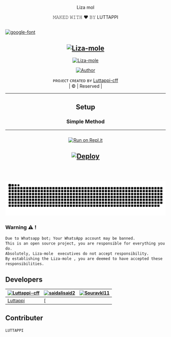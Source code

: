 
<p align="center">
Liza mol

<p align="center">
𝙼𝙰𝙺𝙴𝙳 𝚆𝙸𝚃𝙷 ❤︎ 𝙱𝚈 LUTTAPPI 

##
<a href=""><img src="LUTTAPPI.png" alt="google-font" border="0"></a>
<div align="center">
        
<div align="center">

## [![Liza-mole ](https://readme-typing-svg.herokuapp.com?font=Comix+Loud&color=B62EE0&lines=Welcome+to+Liza+WA+Bot+repo;Created+by+Luttappi;This+is+the+Best++Bgm+bot;With+more+features)](https://bit.ly/3wNuiez)

 </a>
</p>
<div align="center">
 <p align="center">
<a href="#"><img title="Liza-mole " src="https://img.shields.io/badge/taurus-B62EE0?colorA=B62EE0&colorB=B62EE0&style=for-the-badge"></a>

</p>
       
  <p align="center">
<a href="https://github.com/Luttappi-cff"><img title="Author" src="https://img.shields.io/badge/Author-Luttappi-cff?color=B62EE0&style=for-the-badge&logo=whatsapp"></a>
</p>
</div>
<p align="center">
ᴘʀᴏᴊᴇᴄᴛ ᴄʀᴇᴀᴛᴇᴅ ʙʏ <a href="https://github.com/Luttappi-cff">Luttappi-cff </a>
    <br>
       | © |
        Reserved |
    <br> 
</p>

----




    
## Setup
<div align="center">

  ### Simple Method 
__________________
  
#####
 

[![Run on Repl.it](https://repl.it/badge/github/quiec/whatsAlfa)](https://bit.ly/3x8QSyf)


[![Deploy](https://www.herokucdn.com/deploy/button.svg)](https://heroku.com/deploy?template=https://github.com/Luttappi-cff/Liza-mole.git)
-------
<br>
<br >
<div align="center">

 [![Run on Repl.it](https://github.com/Platane/snk/raw/output/github-contribution-grid-snake.svg)](https://bit.ly/3oskv9U)
 
 <div align="left">
  
 



### Warning ⚠ ! 
```
Due to Whatsapp bot; Your WhatsApp account may be banned.
This is an open source project, you are responsible for everything you do. 
Absolutely, Liza-mole  executives do not accept responsibility.
By establishing the Liza-mole , you are deemed to have accepted these responsibilities.
```

## Developers 
  <div align="center">
    
  [![Luttappi-cff ](https://github.com/LUTTAPPI.png?size=100)](https://github.com/Luttappi-cff ) | [![saidalisaid2](https://github.com/saidalisaid2.png?size=100)](https://github.com/saidalisaid2) | [![Souravkl11](https://github.com/souravkl11.png?size=100)](https://github.com/souravkl11) 
----|----|----
[Luttappi](https://github.com/Luttappi-cff) | [
  </div>

## Contributer 
`LUTTAPPI `
        
        
#
